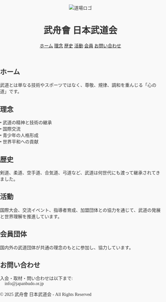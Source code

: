 <!DOCTYPE html>
<html lang="ja">
<head>
<meta charset="UTF-8">
<title>武舟會 日本武道会</title>
<style>
  /* 全体設定 */
  body, html {
    margin: 0; padding: 0;
    font-family: "Noto Serif JP", serif;
    background: #f9f9f9;
    color: #333;
    scroll-behavior: smooth;
  }

  /* ヘッダー */
  header {
    display: flex;
    align-items: center;
    justify-content: space-between;
    background: #111;
    color: #fff;
    padding: 1rem 2rem;
    position: sticky;
    top: 0;
    z-index: 1000;
  }

  header .logo {
    width: 80px;
  }

  header h1 {
    margin: 0 2rem;
    font-size: 1.8rem;
  }

  nav {
    display: flex;
  }

  nav a {
    color: #fff;
    margin-left: 1.5rem;
    text-decoration: none;
    font-weight: bold;
    position: relative;
    transition: color 0.3s;
  }

  nav a::after {
    content: "";
    display: block;
    width: 0;
    height: 2px;
    background: #ffcccb;
    transition: width 0.3s;
    margin: 0 auto;
  }

  nav a:hover::after {
    width: 100%;
  }

  nav a:hover {
    color: #ffcccb;
  }

  /* セクション */
  .section {
    max-width: 1000px;
    margin: 4rem auto;
    padding: 2rem 3rem;
    background: #fff;
    border-left: 6px solid #800000;
    box-shadow: 0 2px 6px rgba(0,0,0,0.1);
    opacity: 0;
    transform: translateY(40px);
    transition: all 1s ease;
  }

  .section.show {
    opacity: 1;
    transform: translateY(0);
  }

  .section h2 {
    color: #800000;
    margin-bottom: 1rem;
  }

  .section p {
    line-height: 1.8;
  }

  /* フッター */
  footer {
    background: #111;
    color: #fff;
    text-align: center;
    padding: 2rem 1rem;
  }
</style>
</head>
<body>

<header>
  <img src="https://daikitakahashi811-cbsml.wordpress.com/wp-content/uploads/2025/07/img_0013.png" alt="道場ロゴ" class="logo">
  <h1>武舟會 日本武道会</h1>
  <nav>
    <a href="#home">ホーム</a>
    <a href="#philosophy">理念</a>
    <a href="#history">歴史</a>
    <a href="#activities">活動</a>
    <a href="#members">会員</a>
    <a href="#contact">お問い合わせ</a>
  </nav>
</header>

<section class="section" id="home">
  <h2>ホーム</h2>
  <p>武道とは単なる技術やスポーツではなく、尊敬、規律、調和を重んじる「心の道」です。</p>
</section>

<section class="section" id="philosophy">
  <h2>理念</h2>
  <p>• 武道の精神と技術の継承<br>
     • 国際交流<br>
     • 青少年の人格形成<br>
     • 世界平和への貢献</p>
</section>

<section class="section" id="history">
  <h2>歴史</h2>
  <p>剣道、柔道、空手道、合気道、弓道など、武道は何世代にも渡って継承されてきました。</p>
</section>

<section class="section" id="activities">
  <h2>活動</h2>
  <p>国際大会、交流イベント、指導者育成、加盟団体との協力を通じて、武道の発展と世界理解を推進しています。</p>
</section>

<section class="section" id="members">
  <h2>会員団体</h2>
  <p>国内外の武道団体が共通の理念のもとに参加し、協力しています。</p>
</section>

<section class="section" id="contact">
  <h2>お問い合わせ</h2>
  <p>入会・取材・問い合わせは以下まで:<br>📧 info@japanbudo.or.jp</p>
</section>

<footer>
  <p>&copy; 2025 武舟會 日本武道会 - All Rights Reserved</p>
</footer>

<script>
  // スクロールでフェードイン
  const sections = document.querySelectorAll('.section');
  window.addEventListener('scroll', () => {
    sections.forEach(sec => {
      const rect = sec.getBoundingClientRect();
      if(rect.top < window.innerHeight * 0.85){
        sec.classList.add('show');
      }
    });
  });
</script>

</body>
</html>
